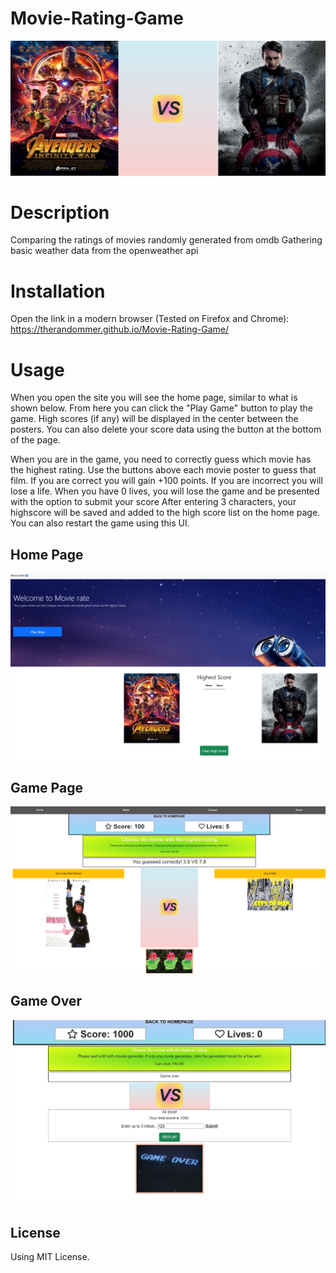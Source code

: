 # Movie-Rating-Game

![Banner](submission/banner.png)

# Description

 Comparing the ratings of movies randomly generated from omdb
 Gathering basic weather data from the openweather api
 
# Installation

Open the link in a modern browser (Tested on Firefox and Chrome): https://therandommer.github.io/Movie-Rating-Game/

# Usage

When you open the site you will see the home page, similar to what is shown below. From here you can click the "Play Game" button to play the game.
High scores (if any) will be displayed in the center between the posters.
You can also delete your score data using the button at the bottom of the page.

When you are in the game, you need to correctly guess which movie has the highest rating.
Use the buttons above each movie poster to guess that film.
If you are correct you will gain +100 points.
If you are incorrect you will lose a life.
When you have 0 lives, you will lose the game and be presented with the option to submit your score
After entering 3 characters, your highscore will be saved and added to the high score list on the home page.
You can also restart the game using this UI.

## Home Page

![HomePage](submission/homePage.png)

## Game Page

![GamePage](submission/gamePage.png)

## Game Over

![GameOver](submission/gameOver.png)

## License

Using MIT License.